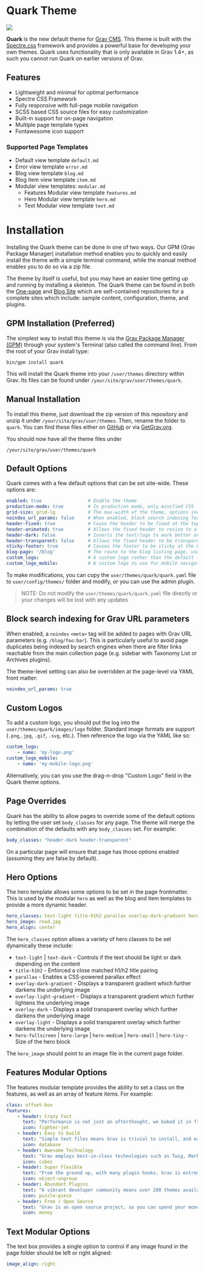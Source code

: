 # Quark Theme

![](assets/quark-screenshots.jpg)

**Quark** is the new default theme for [Grav CMS](http://github.com/getgrav/grav).  This theme is built with the [Spectre.css](https://picturepan2.github.io/spectre/) framework and provides a powerful base for developing your own themes. Quark uses functionality that is only available in Grav 1.4+, as such you cannot run Quark on earlier versions of Grav.

## Features

* Lightweight and minimal for optimal performance
* Spectre CSS Framework
* Fully responsive with full-page mobile navigation
* SCSS based CSS source files for easy customization
* Built-in support for on-page navigation
* Multiple page template types
* Fontawesome icon support

### Supported Page Templates

* Default view template `default.md`
* Error view template `error.md`
* Blog view template `blog.md`
* Blog item view template `item.md`
* Modular view templates: `modular.md`
  * Features Modular view template `features.md`
  * Hero Modular view template `hero.md`
  * Text Modular view template `text.md`

# Installation

Installing the Quark theme can be done in one of two ways. Our GPM (Grav Package Manager) installation method enables you to quickly and easily install the theme with a simple terminal command, while the manual method enables you to do so via a zip file. 

The theme by itself is useful, but you may have an easier time getting up and running by installing a skeleton. The Quark theme can be found in both the [One-page](https://github.com/getgrav/grav-skeleton-onepage-site) and [Blog Site](https://github.com/getgrav/grav-skeleton-blog-site) which are self-contained repositories for a complete sites which include: sample content, configuration, theme, and plugins.

## GPM Installation (Preferred)

The simplest way to install this theme is via the [Grav Package Manager (GPM)](http://learn.getgrav.org/advanced/grav-gpm) through your system's Terminal (also called the command line).  From the root of your Grav install type:

    bin/gpm install quark

This will install the Quark theme into your `/user/themes` directory within Grav. Its files can be found under `/your/site/grav/user/themes/quark`.

## Manual Installation

To install this theme, just download the zip version of this repository and unzip it under `/your/site/grav/user/themes`. Then, rename the folder to `quark`. You can find these files either on [GitHub](https://github.com/getgrav/grav-theme-quark) or via [GetGrav.org](http://getgrav.org/downloads/themes).

You should now have all the theme files under

    /your/site/grav/user/themes/quark

## Default Options

Quark comes with a few default options that can be set site-wide.  These options are:

```yaml
enabled: true                 # Enable the theme
production-mode: true         # In production mode, only minified CSS is used. When disabled, nested CSS with sourcemaps are enabled
grid-size: grid-lg            # The max-width of the theme, options include: `grid-xl`, `grid-lg`, and `grid-md`
noindex_url_params: false     # When enabled, block search indexing for Grav URL parameters
header-fixed: true            # Cause the header to be fixed at the top of the browser
header-animated: true         # Allows the fixed header to resize to a smaller header when scrolled
header-dark: false            # Inverts the text/logo to work better on dark backgrounds
header-transparent: false     # Allows the fixed header to be transparent over the page
sticky-footer: true           # Causes the footer to be sticky at the bottom of the page
blog-page: '/blog'            # The route to the blog listing page, useful for a blog style layout with sidebar
custom_logo:                  # A custom logo rather than the default (see below)  
custom_logo_mobile:           # A custom logo to use for mobile navigation
```

To make modifications, you can copy the `user/themes/quark/quark.yaml` file to `user/config/themes/` folder and modify, or you can use the admin plugin.

> NOTE: Do not modify the `user/themes/quark/quark.yaml` file directly or your changes will be lost with any updates

## Block search indexing for Grav URL parameters

When enabled, a `noindex` `<meta>` tag will be added to pages with Grav URL parameters (e.g. `/blog/foo:bar`).
This is particularly useful to avoid page duplicates being indexed by search engines when there are filter links reachable from the main collection page (e.g. sidebar with Taxonomy List or Archives plugins).

The theme-level setting can also be overridden at the page-level via YAML front matter:

```yaml
noindex_url_params: true
```

## Custom Logos

To add a custom logo, you should put the log into the `user/themes/quark/images/logo` folder.  Standard image formats are support (`.png`,`.jpg`, `.gif`, `.svg`, etc.).  Then reference the logo via the YAML like so:

```yaml
custom_logo:
    - name: 'my-logo.png'
custom_logo_mobile:
    - name: 'my-mobile-logo.png'    
```

Alternatively, you can you use the drag-n-drop "Custom Logo" field in the Quark theme options.

## Page Overrides

Quark has the ability to allow pages to override some of the default options by letting the user set `body_classes` for any page.  The theme will merge the combination of the defaults with any `body_classes` set. For example:

```yaml
body_classes: "header-dark header-transparent"
```

On a particular page will ensure that page has those options enabled (assuming they are false by default).

## Hero Options

The hero template allows some options to be set in the page frontmatter. This is used by the modular `hero` as well as the blog and item templates to provide a more dynamic header.

```yaml
hero_classes: text-light title-h1h2 parallax overlay-dark-gradient hero-large
hero_image: road.jpg
hero_align: center
```

The `hero_classes` option allows a variety of hero classes to be set dynamically these include:

* `text-light` | `text-dark` - Controls if the text should be light or dark depending on the content
* `title-h1h2` - Enforced a close matched h1/h2 title pairing
* `parallax` - Enables a CSS-powered parallax effect
* `overlay-dark-gradient` - Displays a transparent gradient which further darkens the underlying image
* `overlay-light-gradient` - Displays a transparent gradient which further lightens the underlying image
* `overlay-dark` - Displays a solid transparent overlay which further darkens the underlying image
* `overlay-light` - Displays a solid transparent overlay which further darkens the underlying image
* `hero-fullscreen` | `hero-large` | `hero-medium` | `hero-small` | `hero-tiny` - Size of the hero block

The `hero_image` should point to an image file in the current page folder.

## Features Modular Options

The features modular template provides the ability to set a class on the features, as well as an array of feature items.  For example:

```yaml
class: offset-box
features:
    - header: Crazy Fast
      text: "Performance is not just an afterthought, we baked it in from the start!"
      icon: fighter-jet
    - header: Easy to build
      text: "Simple text files means Grav is trivial to install, and easy to maintain"
      icon: database
    - header: Awesome Technology
      text: "Grav employs best-in-class technologies such as Twig, Markdown &amp; Yaml"
      icon: cubes
    - header: Super Flexible
      text: "From the ground up, with many plugin hooks, Grav is extremely extensible"
      icon: object-ungroup
    - header: Abundant Plugins
      text: "A vibrant developer community means over 200 themes available to download"
      icon: puzzle-piece
    - header: Free / Open Source
      text: "Grav is an open source project, so you can spend your money on other stuff"
      icon: money 
```

## Text Modular Options

The text box provides a single option to control if any image found in the page folder should be left or right aligned:

```yaml
image_align: right
```


